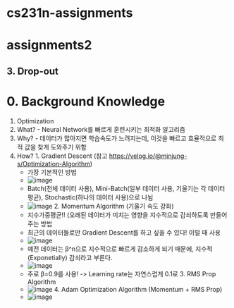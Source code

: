 # cs231n-assignments

# assignments2
## 3. Drop-out
# 0. Background Knowledge
1. Optimization
  1. What?
    - Neural Network를 빠르게 훈련시키는 최적화 알고리즘
  2. Why?
    - 데이터가 많아지면 학습속도가 느려지는데, 이것을 빠르고 효율적으로 최적 값을 찾게 도와주기 위함
  3. How?
    1. Gradient Descent (참고 https://velog.io/@minjung-s/Optimization-Algorithm)
      - 가장 기본적인 방법
      - ![image](https://user-images.githubusercontent.com/65020700/188276191-fe279c4a-64eb-4f6a-a9af-eecf43fdf855.png)
      - Batch(전체 데이터 사용), Mini-Batch(일부 데이터 사용, 기울기는 각 데이터 평균), Stochastic(하나의 데이터 사용)으로 나뉨
      - ![image](https://user-images.githubusercontent.com/65020700/188276750-592f31c2-165a-4f05-9513-1aa3a10dbd73.png)
    2. Momentum Algorithm (기울기 속도 강화)
      - 지수가중평균!! (오래된 데이터가 미치는 영향을 지수적으로 감쇠하도록 만들어주는 방법
      - 최근의 데이터들로만 Gradient Descent를 하고 싶을 수 있다! 이럴 때 사용
      - ![image](https://user-images.githubusercontent.com/65020700/188282219-8a7b0c96-705e-485b-a56b-e06085174bfb.png)
      - 예전 데이터는 β^n으로 지수적으로 빠르게 감소하게 되기 때문에, 지수적(Exponetially) 감쇠라고 부른다.
      - ![image](https://user-images.githubusercontent.com/65020700/188282321-77ffe039-5771-4dbb-af24-85430e8d64a3.png)
      - 주로 β=0.9를 사용! -> Learning rate는 자연스럽게 0.1로
    3. RMS Prop Algorithm
      - ![image](https://user-images.githubusercontent.com/65020700/188282426-c05df948-2d2a-4980-8dcd-6e7e70e93833.png)
    4. Adam Optimization Algorithm (Momentum + RMS Prop)
      - ![image](https://user-images.githubusercontent.com/65020700/188282486-ba839d0a-84c3-4fa6-8a99-0d8b870ce5c3.png)

      

